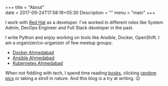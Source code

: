 +++
title = "About"                           
date = 2017-09-24T17:58:19+05:30
Description = ""
menu = "main"
+++

I work with [Red Hat](https://redhat.com) as a developer. I've worked in
different roles like System Admin, DevOps Engineer and Full Stack developer in
the past.

I write Python and enjoy working on tools like Ansible, Docker, OpenShift. I am
a organizer/co-organizer of few meetup groups:

- [Docker Ahmedabad](https://www.meetup.com/Docker-Ahmedabad/)
- [Ansible Ahmedabad](https://www.meetup.com/Ansible-Ahmedabad/)
- [Kubernetes Ahmedabad](https://www.meetup.com/Kubernetes-Ahmedabad/)

When not fiddling with tech, I spend time reading
[books](http://goodreads.com/dharmit), clicking [random
pics](https://www.instagram.com/_dharmit/) or taking a stroll in nature. And
this blog is a try at writing. :wink:
